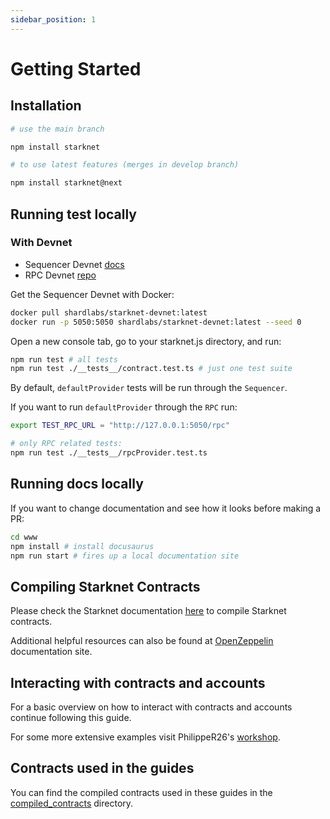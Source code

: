 ```yaml
---
sidebar_position: 1
---
```


# Getting Started

## Installation

```bash
# use the main branch

npm install starknet

# to use latest features (merges in develop branch)

npm install starknet@next
```

## Running test locally

### With Devnet

- Sequencer Devnet [docs](https://github.com/0xSpaceShard/starknet-devnet-deprecated/tree/v0.6.3/page/docs)
- RPC Devnet [repo](https://github.com/0xSpaceShard/starknet-devnet-rs)

Get the Sequencer Devnet with Docker:

```bash
docker pull shardlabs/starknet-devnet:latest
docker run -p 5050:5050 shardlabs/starknet-devnet:latest --seed 0
```

Open a new console tab, go to your starknet.js directory, and run:

```bash
npm run test # all tests
npm run test ./__tests__/contract.test.ts # just one test suite
```

By default, `defaultProvider` tests will be run through the `Sequencer`.

If you want to run `defaultProvider` through the `RPC` run:

```bash
export TEST_RPC_URL = "http://127.0.0.1:5050/rpc"

# only RPC related tests:
npm run test ./__tests__/rpcProvider.test.ts
```

## Running docs locally

If you want to change documentation and see how it looks before making a PR:

```bash
cd www
npm install # install docusaurus
npm run start # fires up a local documentation site
```

## Compiling Starknet Contracts

Please check the Starknet documentation <ins>[here](https://docs.starknet.io/quick-start/overview/)</ins> to compile Starknet contracts.

Additional helpful resources can also be found at <ins>[OpenZeppelin](https://docs.openzeppelin.com/contracts/)</ins> documentation site.

## Interacting with contracts and accounts

For a basic overview on how to interact with contracts and accounts continue following this guide.

For some more extensive examples visit PhilippeR26's <ins>[workshop](https://github.com/PhilippeR26/starknet.js-workshop-typescript)</ins>.

## Contracts used in the guides

You can find the compiled contracts used in these guides in the <ins>[compiled_contracts](https://github.com/starknet-io/starknet.js/tree/v5.24.3/www/docs/guides/compiled_contracts)</ins> directory.

